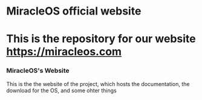 # MiracleOS official website

This is the repository for our website https://miracleos.com
=======
### MiracleOS's Website
This is the the website of the project, which hosts the documentation, the download for the OS, and some ohter things

